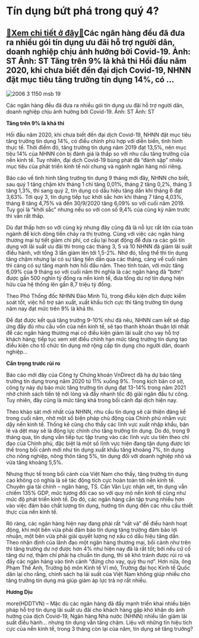 Tín dụng bứt phá trong quý 4?
=============================

[:gift:Xem chi tiết ở đây:gift:](https://hddtvn.com/tin-dung-but-pha-trong-quy-4/)Các ngân hàng đều đã đưa ra nhiều gói tín dụng ưu đãi hỗ trợ người dân, doanh nghiệp chịu ảnh hưởng bởi Covid-19. Ảnh: ST Ảnh: ST Tăng trên 9% là khả thi Hồi đầu năm 2020, khi chưa biết đến đại dịch Covid-19, NHNN đặt mục tiêu tăng trưởng tín dụng 14%, có …
-----------------------------------------------------------------------------------------------------------------------------------------------------------------------------------------------------------------------------------------------------------------





![2006 3 1150 msb 19](https://haiquanonline.com.vn/stores/news_dataimages/hoannm/102020/05/17/in_article/2006_3-1150_MSB_19.jpg?rt=20201006082251 "Các ngân hàng đều đã đưa ra nhiều gói tín dụng ưu đãi hỗ trợ người dân, doanh nghiệp chịu ảnh hưởng bởi Covid-19. Ảnh: ST	Ảnh: ST")


Các ngân hàng đều đã đưa ra nhiều gói tín dụng ưu đãi hỗ trợ người dân, doanh nghiệp chịu ảnh hưởng bởi Covid-19. Ảnh: ST Ảnh: ST



**Tăng trên 9% là khả thi**


Hồi đầu năm 2020, khi chưa biết đến đại dịch Covid-19, NHNN đặt mục tiêu tăng trưởng tín dụng 14%, có điều chỉnh phù hợp với diễn biến, tình hình thực tế. Thời điểm đó, tăng trưởng tín dụng năm 2019 đạt 13,5%, nên mục tiêu 14% của NHNN còn bị đánh giá là thấp so với nhu cầu tăng trưởng của nền kinh tế. Tuy nhiên, đại dịch Covid-19 bùng phát đã “đánh sập” nhiều mục tiêu của phát triển kinh tế nói chung và ngành ngân hàng nói riêng.


Báo cáo về tình hình tăng trưởng tín dụng 9 tháng mới đây, NHNN cho biết, sau quý 1 tăng chậm khi tháng 1 chỉ tăng 0,01%, tháng 2 tăng 0,2%, tháng 3 tăng 1,3%, thì sang quý 2, tín dụng có dấu hiệu tăng dần khi tháng 6 đạt 3,63%. Tới quý 3, tín dụng tiếp tục khởi sắc hơn khi tháng 7 tăng 4,03%, tháng 8 tăng 4,75% và đến 30/9/2020 tăng 6,09% so với cuối năm 2019. Tuy gọi là “khởi sắc” nhưng nếu so với con số 9,4% của cùng kỳ năm trước thì vẫn rất thấp.


Dù đạt thấp hơn so với cùng kỳ nhưng đây cũng đã là nỗ lực rất lớn của toàn ngành để kích dòng tiền chảy ra thị trường. Cùng với việc các ngân hàng thương mại tự tiết giảm chi phí, cơ cấu lại hoạt động để đưa ra các gói tín dụng với lãi suất ưu đãi thì trong các tháng 3, 5 và 10 NHNN đã giảm lãi suất điều hành, với tổng 3 lần giảm lên tới 1,5-2%. Nhờ đó, tổng thể thì tín dụng tăng chậm nhưng lại có sự tăng tiến dần qua các tháng, càng về cuối năm thì càng có sự tăng mạnh hơn hồi đầu năm. Theo tính toán, với mức tăng 6,09% của 9 tháng so với cuối năm thì nghĩa là các ngân hàng đã “bơm” được gần 500 nghìn tỷ đồng ra nền kinh tế, đưa tổng dư nợ tín dụng hiện hữu của hệ thống lên gần 8,7 triệu tỷ đồng.


Theo Phó Thống đốc NHNN Đào Minh Tú, trong điều kiện dịch được kiểm soát tốt, việc hỗ trợ sản xuất, xuất khẩu tích cực thì tăng trưởng tín dụng năm nay đạt mức trên 9% là khả thi.


Để đạt được kết quả tăng trưởng 9-10% như đã nêu, NHNN cam kết sẽ đáp ứng đầy đủ nhu cầu vốn của nền kinh tế, sẽ tạo thanh khoản thuận lợi nhất để các ngân hàng thương mại có điều kiện giảm lãi suất cho vay hỗ trợ khách hàng; tiếp tục xem xét điều chỉnh hạn mức tăng trưởng tín dụng tạo điều kiện cho tổ chức tín dụng mở rộng cấp tín dụng cho người dân, doanh nghiệp…


**Cẩn trọng trước rủi ro**


Báo cáo mới đây của Công ty Chứng khoán VnDirect đã hạ dự báo tăng trưởng tín dụng trong năm 2020 từ 11% xuống 9%. Trong kịch bản cơ sở, công ty này dự báo mức tăng trưởng tín dụng đạt 13-14% trong năm 2021 nhờ chính sách tiền tệ nới lỏng và đẩy nhanh tốc độ giải ngân đầu tư công. Tuy nhiên, đây cũng là mức tăng khá trong bối cảnh đại dịch hiện nay.


Theo khảo sát mới nhất của NHNN, nhu cầu tín dụng sẽ cải thiện đáng kể trong cuối năm, nhờ một số biện pháp chủ động của Chính phủ nhằm vực dậy nền kinh tế. Thống kê cũng cho thấy các lĩnh vực xuất nhập khẩu, bán lẻ và dệt may sẽ là động lực chính cho tăng trưởng tín dụng. Do đó, trong 9 tháng qua, tín dụng vẫn tiếp tục tập trung vào các lĩnh vực ưu tiên theo chỉ đạo của Chính phủ, đặc biệt là một số lĩnh vực hiện đang tận dụng được lợi thế trong bối cảnh mới như tín dụng xuất khẩu tăng khoảng 7%, tín dụng cho nông nghiệp, nông thôn tăng 5%, tín dụng đối với doanh nghiệp nhỏ và vừa tăng khoảng 5,5%.


Nhưng thực tế trong bối cảnh của Việt Nam cho thấy, tăng trưởng tín dụng cao không có nghĩa là sẽ tác động tích cực hoàn toàn tới nền kinh tế. Chuyên gia tài chính – ngân hàng, TS. Cấn Văn Lực nhận xét, tín dụng vẫn chiếm 135% GDP, mức tương đối cao so với quy mô nền kinh tế cũng như mức độ phát triển kinh tế. Do đó, các ngân hàng cần tập trung nhiều hơn vào việc đảm bảo chất lượng tín dụng, hướng tín dụng đến các nhu cầu thiết thực của nền kinh tế.


Rõ ràng, các ngân hàng hiện nay đang phải rất “vất vả” để điều hành hoạt động, khi một bên vừa phải đảm bảo tín dụng tăng trưởng đảm bảo lợi nhuận, một bên vừa phải giải quyết lượng nợ xấu có dấu hiệu tăng dần. Theo nhận định của lãnh đạo một ngân hàng thương mại, bối cảnh như trên thì tăng trưởng dư nợ được hơn 4% như hiện nay đã là rất tốt; bởi nếu cứ cố tăng dư nợ, thậm chí phải hạ chuẩn tín dụng, thì sẽ khó tránh được rủi ro và đẩy các ngân hàng vào tình cảnh “đứng cho vay, quỳ thu nợ”. Hơn nữa, ông Phạm Thế Anh, Trưởng bộ môn Kinh tế Vĩ mô, Trường đại học Kinh tế Quốc dân lại cho rằng, chính sách hạ lãi suất của Việt Nam không giúp nhiều cho tăng trưởng tín dụng mà giúp giảm áp lực trả nợ rất nhiều.




**Hương Dịu**



more(HDDTVN) – Mặc dù các ngân hàng đã đẩy mạnh triển khai nhiều biện pháp hỗ trợ tín dụng lãi suất ưu đãi cho khách hàng gặp khó khăn do ảnh hưởng của dịch Covid-19, Ngân hàng Nhà nước (NHNN) nhiều lần giảm lãi suất điều hành… nhưng tín dụng vẫn tăng chậm. Liệu với những tín hiệu tích cực của nền kinh tế, trong 3 tháng còn lại của năm, tín dụng sẽ tăng trưởng?

